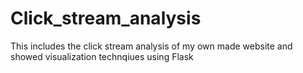 # Click_stream_analysis
This includes the click stream analysis of my own made website and showed visualization technqiues using Flask

